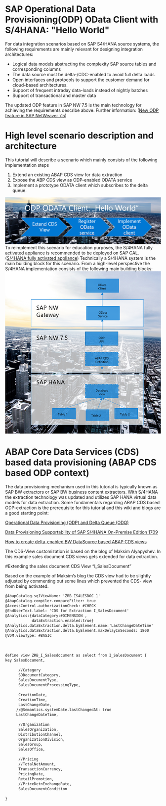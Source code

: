 # SAP Operational Data Provisioning(ODP) OData Client with S/4HANA: "Hello World"
For data integration scenarios based on SAP S4/HANA source systems, the following requirements are mainly relevant for designing integration architectures:

* Logical data models abstracting the complexity SAP source tables and corresponding columns
* The data source must be delta-/CDC-enabled to avoid full delta loads 
* Open interfaces and protocols to support the customer demand for cloud-based architectures. 
* Support of frequent intraday data-loads instead of nightly batches
* Support of transactional and master data 


The updated ODP feature in SAP NW 7.5 is the main technology for achieving the requirements describe above. Further information: ([New ODP feature in SAP NetWeaver 7.5]( https://wiki.scn.sap.com/wiki/display/BI/New+ODP+feature+in+SAP+NetWeaver+7.5))

# High level scenario description and architecture 
This tutorial will describe a scenario which mainly consists of the following implementation steps 
1)	Extend an existing ABAP CDS view for data extraction
2)	Expose the ABP CDS view as ODP-enabled ODATA service 
3)	Implement a prototype ODATA client which subscribes to the delta queue. 

![ High level scenario description]( https://github.com/ROBROICH/SAP_ODP_ODATA_CLIENT/blob/master/ODP_SCENARIO.PNG)
To reimplement this scenario for education purposes, the S/4HANA fully activated appliance is recommended to be deployed on SAP CAL. 
([S/4HANA fully activated appliance](https://blogs.sap.com/2018/12/12/sap-s4hana-fully-activated-appliance-create-your-sap-s4hana-1809-system-in-a-fraction-of-the-usual-setup-time/))
Technically a S/4HANA system is the main building block for this scenario. 
From a high-level perspective the S/4HANA implementation consists of the following main building blocks:
![ High level architecture]( https://github.com/ROBROICH/SAP_ODP_ODATA_CLIENT/blob/master/HIGH_LEVEL_ARCHITECTURE.PNG)

# ABAP Core Data Services (CDS) based data provisioning (ABAP CDS based ODP context)
The data provisioning mechanism used in this tutorial is typically known as SAP BW extractors or SAP BW business content extractors. With S/4HANA the extraction technology was updated and utilizes SAP HANA virtual data models for data extraction. 
Some fundamentals regarding ABAP CDS based ODP-extraction is the prerequisite for this tutorial and this wiki and blogs are a good starting point:

[Operational Data Provisioning (ODP) and Delta Queue (ODQ)]( https://wiki.scn.sap.com/wiki/pages/viewpage.action?pageId=449284646)

[Data Provisioning Supportability of SAP S/4HANA On-Premise Edition 1709
](https://blogs.sap.com/2016/07/07/data-extraction-supportability-of-sap-s4hana-on-premise-edition-1511-fps02/)

[How to create delta-enabled BW DataSource based ABAP CDS views
]( https://blogs.sap.com/2017/03/17/how-to-create-delta-enabled-bw-datasource-based-abap-cds-views/)

The CDS-View customization is based on the blog of Maksim Alyapyshev. In this example sales document CDS views gets extended for data extraction. 

#Extending the sales document CDS View “I_SalesDocument”

Based on the example of Maksim’s blog the CDS view had to be slightly adjusted by commenting out some lines which prevented the CDS- view from being activated. 

```
@AbapCatalog.sqlViewName: 'ZRB_ISALESDOC_1'
@AbapCatalog.compiler.compareFilter: true
@AccessControl.authorizationCheck: #CHECK
@EndUserText.label: 'CDS for Extraction I_SalesDocument'
@Analytics:{dataCategory:#DIMENSION ,
            dataExtraction.enabled:true}
@Analytics.dataExtraction.delta.byElement.name:'LastChangeDateTime'
@Analytics.dataExtraction.delta.byElement.maxDelayInSeconds: 1800
@VDM.viewType: #BASIC

            

define view ZRB_I_Salesdocument as select from I_SalesDocument {
key SalesDocument,

      //Category
      SDDocumentCategory,
      SalesDocumentType,
      SalesDocumentProcessingType,

      CreationDate,
      CreationTime,
      LastChangeDate,
     //@Semantics.systemDate.lastChangedAt: true
     LastChangeDateTime,

      //Organization
      SalesOrganization,
      DistributionChannel,
      OrganizationDivision,
      SalesGroup,
      SalesOffice,
      
      //Pricing
      //TotalNetAmount,
      TransactionCurrency,
      PricingDate,
      RetailPromotion,
      //PriceDetnExchangeRate,
      SalesDocumentCondition
    
}   
```











